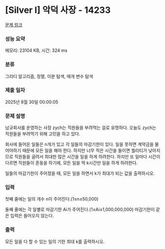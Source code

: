 # [Silver I] 악덕 사장 - 14233 

[문제 링크](https://www.acmicpc.net/problem/14233) 

### 성능 요약

메모리: 23104 KB, 시간: 324 ms

### 분류

그리디 알고리즘, 정렬, 이분 탐색, 매개 변수 탐색

### 제출 일자

2025년 8월 30일 00:00:05

### 문제 설명

<p>남규회사를 운영하는 사장 zych는 직원들을 부려먹는 걸로 유명하다. 오늘도 zych는 직원들을 부려먹기 위해 고민을 하고 있다.</p>

<p>회사에 들어온 일들은 n개가 있고 각 일들의 마감기한이 있다. 일을 못하면 계약금을 물어야하기 때문에 모든 일을 해야 한다. 하지만 너무 적은 시간을 들이면 퀄리티가 낮아지므로 직원들을 굴려서 최대한 많은 시간을 일을 하게 하려한다. 하지만 또 일마다 시간이 다르면 직원들이 혼동을 하기에, 모든 일을 딱 k시간만 일을 하게 하려한다.</p>

<p>일들의 마감기한이 주어졌을 때, 모든 일을 하면서 k가 최대가 되는 값을 출력하시오.</p>

### 입력 

 <p>첫째 줄에는 일의 개수 n이 주어진다.(1≤n≤50,000)</p>

<p>둘째 줄에는 각 일별로 마감기한 Ai가 주어진다.(1≤Ai≤1,000,000,000) 마감기한이 같은 입력은 들어오지 않는다.</p>

### 출력 

 <p>모든 일을 다 할 수 있는 일의 기한 최대 k를 출력하시오.</p>


